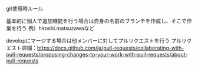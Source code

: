 git使用時ルール

基本的に個人で追加機能を行う場合は自身の名前のブランチを作成し、そこで作業を行う
例）hiroshi.matsuzawaなど

developにマージする場合は他メンバーに対してプルリクエストを行う
プルリクエスト詳細：https://docs.github.com/ja/pull-requests/collaborating-with-pull-requests/proposing-changes-to-your-work-with-pull-requests/about-pull-requests

